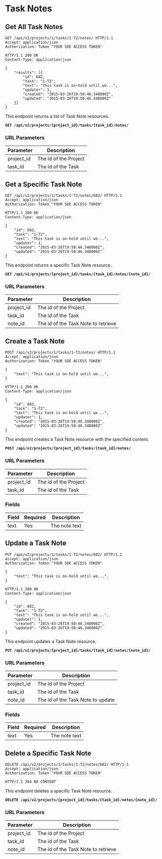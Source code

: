 # Task Notes

## Get All Task Notes

```http
GET /api/v2/projects/1/tasks/1-T2/notes/ HTTP/1.1
Accept: application/json
Authorization: Token "YOUR SDE ACCESS TOKEN"
```

```http
HTTP/1.1 200 OK
Content-Type: application/json

{
    "results": [{
        "id": 682,
        "task": "1-T2",
        "text": "This task is on-hold until we...",
        "updater": 1,
        "created": "2015-03-26T19:50:46.348000Z",
        "updated": "2015-03-26T19:50:46.348000Z"
    }]
}
```

This endpoint returns a list of Task Note resources.

**`GET /api/v2/projects/{project_id}/tasks/{task_id}/notes/`**

### URL Parameters

Parameter  | Description
---------- | -----------
project_id | The id of the Project
task_id    | The id of the Task










## Get a Specific Task Note

```http
GET /api/v2/projects/1/tasks/1-T2/notes/682/ HTTP/1.1
Accept: application/json
Authorization: Token "YOUR SDE ACCESS TOKEN"
```

```http
HTTP/1.1 200 OK
Content-Type: application/json

{
    "id": 682,
    "task": "1-T2",
    "text": "This task is on-hold until we...",
    "updater": 1,
    "created": "2015-03-26T19:50:46.348000Z",
    "updated": "2015-03-26T19:50:46.348000Z"
}
```

This endpoint returns a specific Task Note resource.

**`GET /api/v2/projects/{project_id}/tasks/{task_id}/notes/{note_id}/`**

### URL Parameters

Parameter  | Description
---------- | -----------
project_id | The id of the Project
task_id    | The id of the Task
note_id    | The id of the Task Note to retrieve










## Create a Task Note

```http
POST /api/v2/projects/1/tasks/1-T2/notes/ HTTP/1.1
Accept: application/json
Authorization: Token "YOUR SDE ACCESS TOKEN"

{
    "text": "This task is on-hold until we...",
}
```

```http
HTTP/1.1 200 OK
Content-Type: application/json

{
    "id": 682,
    "task": "1-T2",
    "text": "This task is on-hold until we...",
    "updater": 1,
    "created": "2015-03-26T19:50:46.348000Z",
    "updated": "2015-03-26T19:50:46.348000Z"
}
```

This endpoint creates a Task Note resource with the specified content.

**`POST /api/v2/projects/{project_id}/tasks/{task_id}/notes/`**

### URL Parameters

Parameter  | Description
---------- | -----------
project_id | The id of the Project
task_id    | The id of the Task

### Fields

Field | Required | Description
----- |----------| -----------
text  | Yes      | The note text










## Update a Task Note

```http
PUT /api/v2/projects/1/tasks/1-T2/notes/682/ HTTP/1.1
Accept: application/json
Authorization: Token "YOUR SDE ACCESS TOKEN"

{
    "text": "This task is on-hold until we...",
}
```

```http
HTTP/1.1 200 OK
Content-Type: application/json

{
    "id": 682,
    "task": "1-T2",
    "text": "This task is on-hold until we...",
    "updater": 1,
    "created": "2015-03-26T19:50:46.348000Z",
    "updated": "2015-03-26T19:50:46.348000Z"
}
```

This endpoint updates a Task Note resource.

**`PUT /api/v2/projects/{project_id}/tasks/{task_id}/notes/{note_id}/`**

### URL Parameters

Parameter  | Description
---------- | -----------
project_id | The id of the Project
task_id    | The id of the Task
note_id    | The id of the Task Note to update

### Fields

Field | Required | Description
----- |----------| -----------
text  | Yes      | The note text










## Delete a Specific Task Note

```http
DELETE /api/v2/projects/1/tasks/1-T2/notes/682/ HTTP/1.1
Accept: application/json
Authorization: Token "YOUR SDE ACCESS TOKEN"
```

```http
HTTP/1.1 204 NO CONTENT
```

This endpoint deletes a specific Task Note resource.

**`DELETE /api/v2/projects/{project_id}/tasks/{task_id}/notes/{note_id}/`**

### URL Parameters

Parameter  | Description
---------- | -----------
project_id | The id of the Project
task_id    | The id of the Task
note_id    | The id of the Task Note to retrieve

